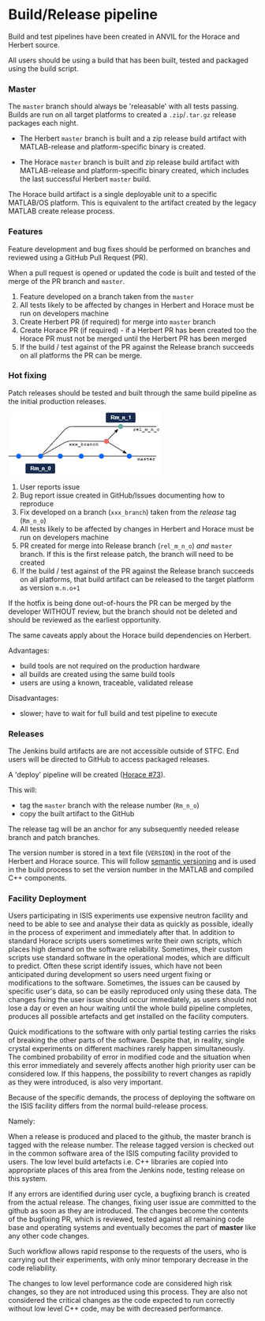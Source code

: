 # Build/Release pipeline

Build and test pipelines have been created in ANVIL for the Horace and Herbert source.

All users should be using a build that has been built, tested and packaged using the build script.

### Master

The `master` branch should always be 'releasable' with all tests passing. Builds are run on all target platforms to created a `.zip`/`.tar.gz` release packages each night.

- The Herbert `master` branch is built and a zip release build artifact with MATLAB-release and platform-specific binary is created.

- The Horace `master` branch is built and zip release build artifact with MATLAB-release and platform-specific binary created, which includes the last successful Herbert `master` build.

The Horace build artifact is a single deployable unit to a specific MATLAB/OS platform. This is equivalent to the artifact created by the legacy MATLAB create release process.

### Features

Feature development and bug fixes should be performed on branches and reviewed using a GitHub Pull Request (PR).

When a pull request is opened or updated the code is built and tested of the merge of the PR branch and `master`.

1. Feature developed on a branch taken from the `master`
2. All tests likely to be affected by changes in Herbert and Horace must be run on developers machine
3. Create Herbert PR (if required) for merge into `master` branch
4. Create Horace PR (if required) - if a Herbert PR has been created too the Horace PR must not be merged until the Herbert PR has been merged
5. If the build / test against of the PR against the Release branch succeeds on all platforms the PR can be merge.

### Hot fixing

Patch releases should be tested and built through the same build pipeline as the initial production releases.

<img src="./images/10_git_hotfix_branches.png">

1. User reports issue
2. Bug report issue created in GitHub/Issues documenting how to reproduce
3. Fix developed on a branch (`xxx_branch`) taken from the *release* tag (`Rm_n_o`)
4. All tests likely to be affected by changes in Herbert and Horace must be run on developers machine
5. PR created for merge into Release branch (`rel_m_n_o`) *and* `master` branch. If this is the first release patch, the branch will need to be created
6. If the build / test against of the PR against the Release branch succeeds on all platforms, that build artifact can be released to the target platform as version `m.n.o+1`

If the hotfix is being done out-of-hours the PR can be merged by the developer WITHOUT review, but the branch should not be deleted and should be reviewed as the earliest opportunity.

The same caveats apply about the Horace build dependencies on Herbert.

Advantages:

- build tools are not required on the production hardware
- all builds are created using the same build tools
- users are using a known, traceable, validated release

Disadvantages:

- slower; have to wait for full build and test pipeline to execute

### Releases

The Jenkins build artifacts are are not accessible outside of STFC. End users will be directed to GitHub to access packaged releases.

A 'deploy' pipeline will be created ([Horace #73](https://github.com/pace-neutrons/Horace/issues/73)). 

This will:

- tag the `master` branch with the release number (`Rm_n_o`)
- copy the built artifact to the GitHub

The release tag will be an anchor for any subsequently needed release branch and patch branches.

The version number is stored in a text file (`VERSION`) in the root of the Herbert and Horace source. This will follow [semantic versioning](https://semver.org/) and is used in the build process to set the version number in the MATLAB and compiled C++ components.

### Facility Deployment

Users participating in ISIS experiments use expensive neutron facility and need to be able to see and analyse their data as quickly as possible, ideally in the process of experiment and immediately after that. In addition to standard Horace scripts users sometimes write their own scripts, which places high demand on the software reliability. Sometimes, their custom scripts use standard software in the operational modes, which are difficult to predict. Often these script identify issues, which have not been anticipated during development so users need urgent fixing or modifications to the software. Sometimes, the issues can be caused by specific user's data, so can be easily reproduced only using these data. The changes fixing the user issue should occur immediately, as users should not lose a day or even an hour waiting until the whole build pipeline completes, produces all possible artefacts and get installed on the facility computers.  

Quick modifications to the software with only partial testing carries the risks of breaking the other parts of the software. Despite that, in reality, single crystal experiments on different machines rarely happen simultaneously. The combined probability of error in modified code and the situation when this error immediately and severely affects another high priority user can be considered low. If this happens, the possibility to revert changes as rapidly as they were introduced, is also very important. 

Because of the specific demands, the process of deploying the software on the ISIS facility differs from the  normal build-release process. 

Namely:

When a release is produced and placed to the github, the master branch is tagged with the release number. 
The release tagged version is checked out in the common software area of the ISIS computing facility provided to users. The low level build artefacts i.e. C++ libraries are copied into appropriate places of this area from the Jenkins node, testing release on this system. 

If any errors are identified during user cycle, a bugfixing branch is created from the actual release. The changes, fixing user issue are committed to the github as soon as they are introduced. The changes become the contents of the bugfixing PR, which is reviewed, tested against all remaining code base and operating systems and eventually becomes the part of **master** like any other code changes. 

Such workflow allows rapid response to the requests of the users, who is carrying out their experiments, with only minor temporary decrease in the code reliability.

The changes to low level performance code are considered high risk changes, so they are not introduced using this process. They are also not considered the critical changes as the code expected to run correctly without low level C++ code, may be with decreased performance. 

